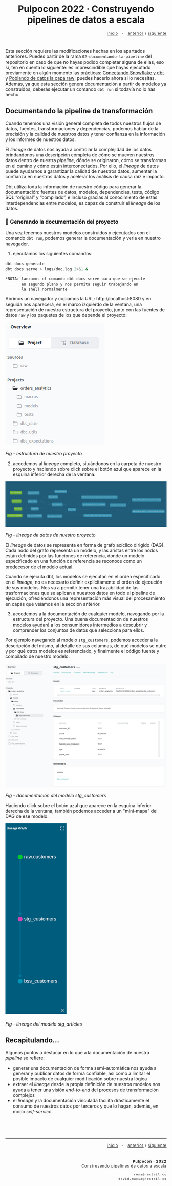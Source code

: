 <!-- header -->
<h1 align="center">Pulpocon 2022 · Construyendo pipelines de datos a escala</h1>

<div style="font-size: 0.8em; letter-spacing: 0.1em;"> 
    <p align="right">
        <a  href="../README.md" target="_top">inicio</a>
        &nbsp;&nbsp;·&nbsp;&nbsp;
        <a href="../01-procesando-en-capas/README.md" target="_top">anterior</a> / 
        <a href="../03-testeando-modelos/README.md" target="_top">siguiente</a>
    </p>
    <p>&nbsp;</p>
</div>

<!-- content -->
Esta sección requiere las modificaciones hechas en los apartados anteriores. Puedes partir de la rama `02-documentando-la-pipeline` del repositorio en caso de que no hayas podido completar alguna de ellas, eso sí, ten en cuenta lo siguiente: es imprescindible que hayas ejecutado previamente en algún momento las prácticas: [Conectando Snowflake y dbt](../00-introduccion-snowflake-dbt/README.md#octopusconectando-snowflake-y-dbt) y [Poblando de datos la capa raw](../01-procesando-en-capas/README.md#poblando-de-datos-la-capa-raw); puedes hacerlo ahora si lo necesitas. Además, ya que esta sección genera documentación a partir de modelos ya construidos, deberás ejecutar un comando `dbt run` si todavía no lo has hecho.

## Documentando la pipeline de transformación

Cuando tenemos una visión general completa de todos nuestros flujos de datos, fuentes, transformaciones y dependencias, podemos hablar de la precisión y la calidad de nuestros datos y tener confianza en la información y los informes de nuestros datos. 

El *lineage* de datos nos ayuda a controlar la complejidad de los datos brindandonos una descripción completa de cómo se mueven nuestros datos dentro de nuestra *pipeline*, dónde se originaron, cómo se transforman en el camino y cómo están interconectados. Por ello, el *lineage* de datos puede ayudarnos a garantizar la calidad de nuestros datos, aumentar la confianza en nuestros datos y acelerar los análisis de causa raíz e impacto.

Dbt utiliza toda la información de nuestro código para generar la documentación: fuentes de datos, modelos, dependencias, tests, código SQL “original” y “compilado”, e incluso gracias al conocimiento de estas interdependencias entre modelos, es capaz de construir el *lineage* de los datos. 
### :octopus: Generando la documentación del proyecto

Una vez tenemos nuestros modelos construidos y ejecutados con el comando `dbt run`, podemos generar la documentación y verla en nuestro navegador.

1.  ejecutamos los siguientes comandos:

~~~bash
dbt docs generate
dbt docs serve > logs/doc.log 2>&1 &
~~~

    *NOTA: lanzamos el comando dbt docs serve para que se ejecute
           en segundo plano y nos permita seguir trabajando en 
           la shell normalmente

Abrimos un navegador y copiamos la URL:  http://localhost:8080 y en seguida nos aparecerá, en el marco izquierdo de la ventana, una representación de nuestra estructura del proyecto, junto con las fuentes de datos `raw` y los paquetes de los que depende el proyecto:

![structure_doc](assets/structure_doc.png)
<p><em>Fig - estructura de nuestro proyecto</em></p>


2.  accedemos al *lineage* completo, situándonos en la carpeta de nuestro proyecto y haciendo sobre click sobre el botón azul que aparece en la esquina inferior derecha de la ventana:

![graph_lineage](assets/graph_lineage.png)
<p><em>Fig - lineage de datos de nuestro proyecto</em></p>

El *lineage* de datos se representa en forma de grafo acíclico dirigido (DAG). Cada nodo del grafo representa un modelo, y las aristas entre los nodos están definidos por las funciones de referencia, donde un modelo especificado en una función de referencia se reconoce como un predecesor de el modelo actual. 

Cuando se ejecuta dbt, los modelos se ejecutan en el orden especificado en el *lineage*; no es necesario definir explícitamente el orden de ejecución de sus modelos. Nos va a permitir tener una trazabilidad de las trasformaciones que se aplican a nuestros datos en todo el pipeline de ejecución, ofreciéndonos una representación más visual del procesamiento en capas que veíamos en la sección anterior.


3.  accedemos a la documentación de cualquier modelo, navegando por la estructura del proyecto. Una buena documentación de nuestros modelos ayudará a los consumidores intermedios a descubrir y comprender los conjuntos de datos que selecciona para ellos. 

Por ejemplo navegando al modelo `stg_customers`, podemos acceder a la descripción del mismo, al detalle de sus columnas, de qué modelos se nutre y por qué otros modelos es referenciado, y finalmente el código fuente y compilado de nuestro modelo. 

![navigating_model](assets/navigating_model.png)
<p><em>Fig - documentación del modelo stg_customers</em></p>

Haciendo click sobre el botón azul que aparece en la esquina inferior derecha de la ventana, también podemos acceder a un "mini-mapa" del DAG de ese modelo.

![mini_map_customers](assets/mini_map_customers.png)
<p><em>Fig - lineage del modelo stg_articles</em></p>

## Recapitulando...

Algunos puntos a destacar en lo que a la documentación de nuestra *pipeline* se refiere:

- generar una documentación de forma semi-automática nos ayuda a generar y publicar datos de forma confiable, así como a limitar el posible impacto de cualquier modificación sobre nuestra lógica
- extraer el *lineage* desde la propia definición de nuestros modelos nos ayuda a tener una visión *end-to-end* del procesos de transformación complejos
- el *lineage* y la documentación vinculada facilita drásticamente el consumo de nuestros datos por terceros y que lo hagan, además, en modo *self-service*


<!-- footer -->
<p>&nbsp;</p>
<p>&nbsp;</p>
<hr/>
<div style="font-size: 0.8em; letter-spacing: 0.1em;"> 
    <p align="right">
        <a  href="../README.md" target="_top">inicio</a>
        &nbsp;&nbsp;·&nbsp;&nbsp;
        <a href="../01-procesando-en-capas/README.md" target="_top">anterior</a> / 
        <a href="../03-testeando-modelos/README.md" target="_top">siguiente</a>
    </p>
    <p>&nbsp;</p>
</div>
<div style="font-size: 0.8em; letter-spacing: 0.1em;"> 
  <p align="right"><strong>Pulpocon · 2022</strong><br/>Construyendo pipelines de datos a escala</p>
  <p align="right"><code>rosa@nextail.co</code><br/><code>david.macia@nextail.co</code></p>
</div>